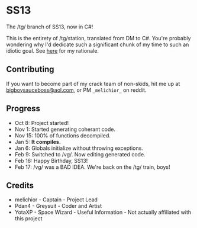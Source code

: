 # SS13
The /tg/ branch of SS13, now in C#!

This is the entirety of /tg/station, translated from DM to C#. You're probably wondering why I'd dedicate such a significant chunk of my time to such an idiotic goal. See [here](http://somnium13.github.io#why) for my rationale.

## Contributing
If you want to become part of my crack team of non-skids, hit me up at bigboysauceboss@aol.com, or PM ```_melichior_``` on reddit.

## Progress

- Oct 8: Project started!
- Nov 1: Started generating coherant code.
- Nov 15: 100% of functions decompiled.
- Jan 5: **It compiles.**
- Jan 6: Globals initialize without throwing exceptions.
- Feb 9: Switched to /vg/. Now editing generated code.
- Feb 16: Happy Birthday, SS13!
- Feb 17: /vg/ was a BAD IDEA. We're back on the /tg/ train, boys!

## Credits
- melichior - Captain - Project Lead
- Pdan4 - Greysuit - Coder and Artist
- YotaXP - Space Wizard - Useful Information - Not actually affiliated with this project
